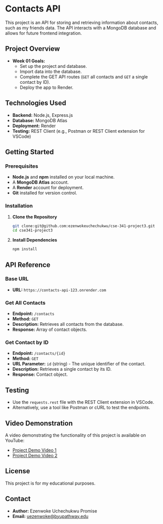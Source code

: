 # Contacts API

This project is an API for storing and retrieving information about contacts, such as my friends data. The API interacts with a MongoDB database and allows for future frontend integration.

## Project Overview

- **Week 01 Goals:**
  - Set up the project and database.
  - Import data into the database.
  - Complete the GET API routes (`GET` all contacts and `GET` a single contact by ID).
  - Deploy the app to Render.

## Technologies Used

- **Backend:** Node.js, Express.js
- **Database:** MongoDB Atlas
- **Deployment:** Render
- **Testing:** REST Client (e.g., Postman or REST Client extension for VSCode)

## Getting Started

### Prerequisites

- **Node.js** and **npm** installed on your local machine.
- A **MongoDB Atlas** account.
- A **Render** account for deployment.
- **Git** installed for version control.

### Installation

1. **Clone the Repository**

   ```bash
   git clone:git@github.com:ezenwokeuchechukwu/cse-341-project3.git
   cd cse341-project3
   ```

2. **Install Dependencies**

   ```bash
   npm install
   ```

## API Reference

### Base URL

- **URL:** `https://contacts-api-123.onrender.com`

### Get All Contacts

- **Endpoint:** `/contacts`
- **Method:** `GET`
- **Description:** Retrieves all contacts from the database.
- **Response:** Array of contact objects.

### Get Contact by ID

- **Endpoint:** `/contacts/{id}`
- **Method:** `GET`
- **URL Parameter:** `id` (string) - The unique identifier of the contact.
- **Description:** Retrieves a single contact by its ID.
- **Response:** Contact object.

## Testing

- Use the `requests.rest` file with the REST Client extension in VSCode.
- Alternatively, use a tool like Postman or cURL to test the endpoints.

## Video Demonstration

A video demonstrating the functionality of this project is available on YouTube:

- [Project Demo Video 1]()
- [Project Demo Video 2]()

## License

This project is for my educational purposes.

## Contact

- **Author:** Ezenwoke Uchechukwu Promise
- **Email:** uezenwoke@byupathway.edu
